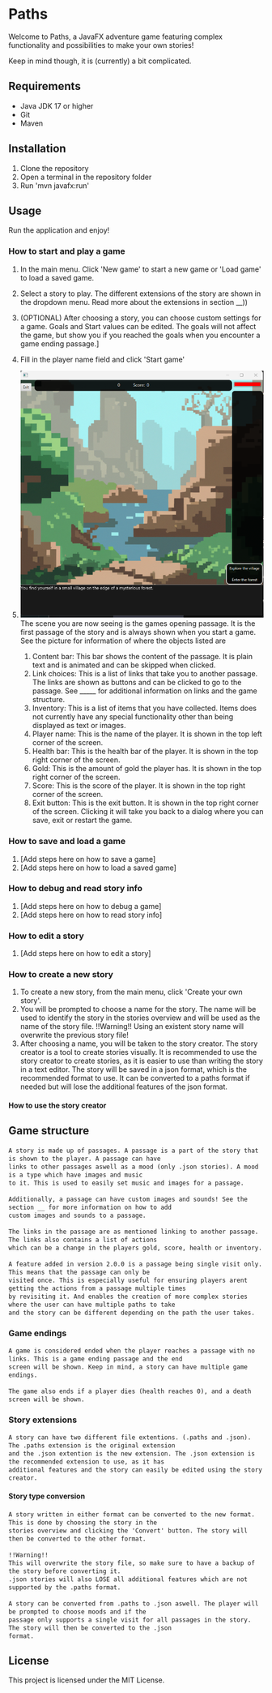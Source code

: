 # Paths

Welcome to Paths, a JavaFX adventure game featuring complex functionality and possibilities to make your own stories!

Keep in mind though, it is (currently) a bit complicated.

## Requirements

- Java JDK 17 or higher
- Git
- Maven

## Installation

1. Clone the repository
2. Open a terminal in the repository folder
3. Run 'mvn javafx:run'

## Usage

Run the application and enjoy!

### How to start and play a game

1. In the main menu. Click 'New game' to start a new game or 'Load game' to load a saved game.

2. Select a story to play. The different extensions of the story are shown in the dropdown menu.
   Read more about the extensions in section __))

3. (OPTIONAL) After choosing a story, you can choose custom settings for a game. Goals and Start values can be edited.
   The goals
   will not affect the game, but show you if you reached the goals when you encounter a game ending passage.]

4. Fill in the player name field and click 'Start game'

5. ![opening_passage.png](docs/opening_passage.png)
   The scene you are now seeing is the games opening passage. It is the first passage of the story and is always shown
   when you start a game.
   See the picture for information of where the objects listed are
    1. Content bar: This bar shows the content of the passage. It is plain text and is animated and can be skipped when
       clicked.
    2. Link choices: This is a list of links that take you to another passage. The links are shown as buttons and can be
       clicked to go to the passage.
       See _____ for additional information on links and the game structure.
    3. Inventory: This is a list of items that you have collected. Items does not currently have any special
       functionality other than being displayed as text or images.
    4. Player name: This is the name of the player. It is shown in the top left corner of the screen.
    5. Health bar: This is the health bar of the player. It is shown in the top right corner of the screen.
    6. Gold: This is the amount of gold the player has. It is shown in the top right corner of the screen.
    7. Score: This is the score of the player. It is shown in the top right corner of the screen.
    8. Exit button: This is the exit button. It is shown in the top right corner of the screen. Clicking it will take
       you back to a dialog where you can save, exit or restart the game.

### How to save and load a game

1. [Add steps here on how to save a game]
2. [Add steps here on how to load a saved game]

### How to debug and read story info

1. [Add steps here on how to debug a game]
2. [Add steps here on how to read story info]   

### How to edit a story

1. [Add steps here on how to edit a story]

### How to create a new story

1. To create a new story, from the main menu, click 'Create your own story'.
2. You will be prompted to choose a name for the story. The name will be used to identify the story in the stories
   overview and will be used as the name of the story file.
   !!Warning!! Using an existent story name will overwrite the previous story file!
3. After choosing a name, you will be taken to the story creator. The story creator is a tool to create stories
   visually. It is recommended to use the story creator to create stories, as it is easier to use than writing the
   story in a text editor. The story will be saved in a json format, which is the recommended format to use.
   It can be converted to a paths format if needed but will lose the additional features of the json format.

#### How to use the story creator


## Game structure

    A story is made up of passages. A passage is a part of the story that is shown to the player. A passage can have
    links to other passages aswell as a mood (only .json stories). A mood is a type which have images and music
    to it. This is used to easily set music and images for a passage.

    Additionally, a passage can have custom images and sounds! See the section __ for more information on how to add
    custom images and sounds to a passage.

    The links in the passage are as mentioned linking to another passage. The links also contains a list of actions
    which can be a change in the players gold, score, health or inventory.
    
    A feature added in version 2.0.0 is a passage being single visit only. This means that the passage can only be
    visited once. This is especially useful for ensuring players arent getting the actions from a passage multiple times
    by revisiting it. And enables the creation of more complex stories where the user can have multiple paths to take
    and the story can be different depending on the path the user takes.

### Game endings

    A game is considered ended when the player reaches a passage with no links. This is a game ending passage and the end
    screen will be shown. Keep in mind, a story can have multiple game endings.

    The game also ends if a player dies (health reaches 0), and a death screen will be shown.

### Story extensions

    A story can have two different file extentions. (.paths and .json). The .paths extension is the original extension
    and the .json extention is the new extension. The .json extension is the recommended extension to use, as it has
    additional features and the story can easily be edited using the story creator.

#### Story type conversion

    A story written in either format can be converted to the new format. This is done by choosing the story in the
    stories overview and clicking the 'Convert' button. The story will then be converted to the other format.
    
    !!Warning!! 
    This will overwrite the story file, so make sure to have a backup of the story before converting it.
    .json stories will also LOSE all additional features which are not supported by the .paths format.

    A story can be converted from .paths to .json aswell. The player will be prompted to choose moods and if the 
    passage only supports a single visit for all passages in the story. The story will then be converted to the .json
    format.

## License

This project is licensed under the MIT License.
